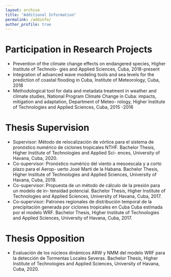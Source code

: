 ```yaml
---
layout: archive
title: "Additional Information"
permalink: /addinfo/
author_profile: true
---
```



# Participation in Research Projects
* Prevention of the climate change effects on endangered species, Higher Institute of Technolo-
gies and Applied Sciences, Cuba, 2018-present
* Integration of advanced wave modeling tools and sea levels for the prediction of coastal flooding
in Cuba, Institute of Meteorology, Cuba, 2018
* Methodological tool for data and metadata treatment in weather and climate studies, National
Program Climate Change in Cuba: impacts, mitigation and adaptation, Department of Meteo-
rology, Higher Institute of Technologies and Applied Sciences, Cuba, 2015 -2016

# Thesis Supervision
* Supervisor: Método de relocalización de vórtice para el sistema de pronóstico numérico de
ciclones tropicales NTHF. Bachelor Thesis, Higher Institute of Technologies and Applied Sci-
ences, University of Havana, Cuba, 2020.
* Co-supervisor: Pronóstico numérico del viento a mesoescala y a corto plazo para el Aerop-
uerto José Martí de la Habana. Bachelor Thesis, Higher Institute of Technologies and Applied
Sciences, University of Havana, Cuba, 2019.
* Co-supervisor: Propuesta de un método de cálculo de la presión para un modelo de in-
tensidad potencial. Bachelor Thesis, Higher Institute of Technologies and Applied Sciences,
University of Havana, Cuba, 2017.
* Co-supervisor: Patrones regionales de distribución temporal de la precipitación generada
por ciclones tropicales en Cuba Cuba estimada por el modelo WRF. Bachelor Thesis, Higher
Institute of Technologies and Applied Sciences, University of Havana, Cuba, 2017.

# Thesis Opposition
* Evaluación de los núcleos dinámicos ARW y NMM del modelo WRF para la detección de
Tormentas Locales Severas. Bachelor Thesis, Higher Institute of Technologies and Applied
Sciences, University of Havana, Cuba, 2020.



